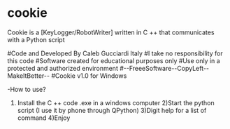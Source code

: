 # cookie
Cookie is a [KeyLogger/RobotWriter] written in C ++ that communicates with a Python script

#Code and Developed By Caleb Gucciardi Italy
#I take no responsibility for this code
#Software created for educational purposes only
#Use only in a protected and authorized environment
#--FreeeSoftware--CopyLeft--MakeItBetter--
#Cookie v1.0 for Windows

-How to use?
1) Install the C ++ code .exe in a windows computer
2)Start the python script (I use it by phone through QPython)
3)Digit help for a list of command
4)Enjoy
